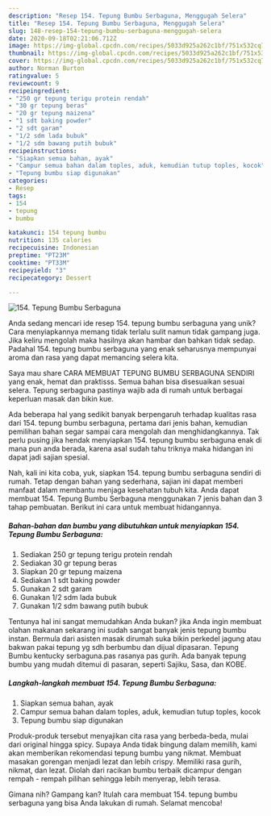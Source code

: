 ```yaml
---
description: "Resep 154. Tepung Bumbu Serbaguna, Menggugah Selera"
title: "Resep 154. Tepung Bumbu Serbaguna, Menggugah Selera"
slug: 148-resep-154-tepung-bumbu-serbaguna-menggugah-selera
date: 2020-09-18T02:21:06.712Z
image: https://img-global.cpcdn.com/recipes/5033d925a262c1bf/751x532cq70/154-tepung-bumbu-serbaguna-foto-resep-utama.jpg
thumbnail: https://img-global.cpcdn.com/recipes/5033d925a262c1bf/751x532cq70/154-tepung-bumbu-serbaguna-foto-resep-utama.jpg
cover: https://img-global.cpcdn.com/recipes/5033d925a262c1bf/751x532cq70/154-tepung-bumbu-serbaguna-foto-resep-utama.jpg
author: Norman Burton
ratingvalue: 5
reviewcount: 9
recipeingredient:
- "250 gr tepung terigu protein rendah"
- "30 gr tepung beras"
- "20 gr tepung maizena"
- "1 sdt baking powder"
- "2 sdt garam"
- "1/2 sdm lada bubuk"
- "1/2 sdm bawang putih bubuk"
recipeinstructions:
- "Siapkan semua bahan, ayak"
- "Campur semua bahan dalam toples, aduk, kemudian tutup toples, kocok"
- "Tepung bumbu siap digunakan"
categories:
- Resep
tags:
- 154
- tepung
- bumbu

katakunci: 154 tepung bumbu 
nutrition: 135 calories
recipecuisine: Indonesian
preptime: "PT23M"
cooktime: "PT33M"
recipeyield: "3"
recipecategory: Dessert

---
```



![154. Tepung Bumbu Serbaguna](https://img-global.cpcdn.com/recipes/5033d925a262c1bf/751x532cq70/154-tepung-bumbu-serbaguna-foto-resep-utama.jpg)

Anda sedang mencari ide resep 154. tepung bumbu serbaguna yang unik? Cara menyiapkannya memang tidak terlalu sulit namun tidak gampang juga. Jika keliru mengolah maka hasilnya akan hambar dan bahkan tidak sedap. Padahal 154. tepung bumbu serbaguna yang enak seharusnya mempunyai aroma dan rasa yang dapat memancing selera kita.

Saya mau share CARA MEMBUAT TEPUNG BUMBU SERBAGUNA SENDIRI yang enak, hemat dan praktisss. Semua bahan bisa disesuaikan sesuai selera. Tepung serbaguna pastinya wajib ada di rumah untuk berbagai keperluan masak dan bikin kue.

Ada beberapa hal yang sedikit banyak berpengaruh terhadap kualitas rasa dari 154. tepung bumbu serbaguna, pertama dari jenis bahan, kemudian pemilihan bahan segar sampai cara mengolah dan menghidangkannya. Tak perlu pusing jika hendak menyiapkan 154. tepung bumbu serbaguna enak di mana pun anda berada, karena asal sudah tahu triknya maka hidangan ini dapat jadi sajian spesial.


Nah, kali ini kita coba, yuk, siapkan 154. tepung bumbu serbaguna sendiri di rumah. Tetap dengan bahan yang sederhana, sajian ini dapat memberi manfaat dalam membantu menjaga kesehatan tubuh kita. Anda dapat membuat 154. Tepung Bumbu Serbaguna menggunakan 7 jenis bahan dan 3 tahap pembuatan. Berikut ini cara untuk membuat hidangannya.

<!--inarticleads1-->

##### Bahan-bahan dan bumbu yang dibutuhkan untuk menyiapkan 154. Tepung Bumbu Serbaguna:

1. Sediakan 250 gr tepung terigu protein rendah
1. Sediakan 30 gr tepung beras
1. Siapkan 20 gr tepung maizena
1. Sediakan 1 sdt baking powder
1. Gunakan 2 sdt garam
1. Gunakan 1/2 sdm lada bubuk
1. Gunakan 1/2 sdm bawang putih bubuk


Tentunya hal ini sangat memudahkan Anda bukan? jika Anda ingin membuat olahan makanan sekarang ini sudah sangat banyak jenis tepung bumbu instan. Bermula dari asisten masak dirumah suka bikin perkedel jagung atau bakwan pakai tepung yg sdh berbumbu dan dijual dipasaran. Tepung Bumbu kentucky serbaguna.pas rasanya pas gurih. Ada banyak tepung bumbu yang mudah ditemui di pasaran, seperti Sajiku, Sasa, dan KOBE. 

<!--inarticleads2-->

##### Langkah-langkah membuat 154. Tepung Bumbu Serbaguna:

1. Siapkan semua bahan, ayak
1. Campur semua bahan dalam toples, aduk, kemudian tutup toples, kocok
1. Tepung bumbu siap digunakan


Produk-produk tersebut menyajikan cita rasa yang berbeda-beda, mulai dari original hingga spicy. Supaya Anda tidak bingung dalam memilih, kami akan memberikan rekomendasi tepung bumbu yang nikmat. Membuat masakan gorengan menjadi lezat dan lebih crispy. Memiliki rasa gurih, nikmat, dan lezat. Diolah dari racikan bumbu terbaik dicampur dengan rempah - rempah pilihan sehingga lebih menyerap, lebih terasa. 

Gimana nih? Gampang kan? Itulah cara membuat 154. tepung bumbu serbaguna yang bisa Anda lakukan di rumah. Selamat mencoba!
